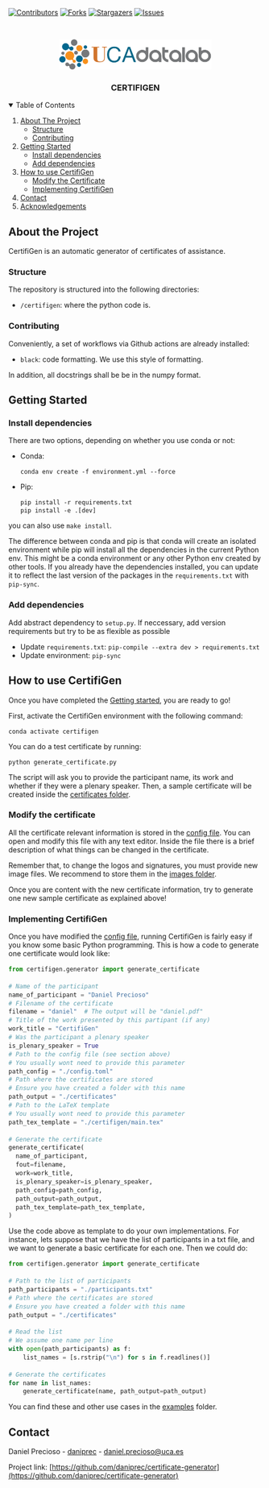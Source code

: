 <!-- README template: https://github.com/othneildrew/Best-README-Template -->

<!-- PROJECT SHIELDS -->
<!--
*** I'm using markdown "reference style" links for readability.
*** Reference links are enclosed in brackets [ ] instead of parentheses ( ).
*** See the bottom of this document for the declaration of the reference variables
*** for contributors-url, forks-url, etc. This is an optional, concise syntax you may use.
*** https://www.markdownguide.org/basic-syntax/#reference-style-links
-->
[![Contributors][contributors-shield]][contributors-url]
[![Forks][forks-shield]][forks-url]
[![Stargazers][stars-shield]][stars-url]
[![Issues][issues-shield]][issues-url]

<!-- PROJECT LOGO -->
<br />
<p align="center">
  <a href="https://github.com/daniprec">
    <img src="img/ucadatalab.png" alt="Logo" width="auto" height="60">
  </a>

  <h3 align="center">CERTIFIGEN</h3>
</p>


<!-- TABLE OF CONTENTS -->
<details open="open">
  <summary>Table of Contents</summary>
  <ol>
    <li>
      <a href="#about-the-project">About The Project</a>
      <ul>
        <li><a href="#structure">Structure</a></li>
        <li><a href="#contributing">Contributing</a></li>
      </ul>
    </li>
    <li>
      <a href="#getting-started">Getting Started</a>
      <ul>
        <li><a href="#install-dependencies">Install dependencies</a></li>
        <li><a href="#add-dependencies">Add dependencies</a></li>
      </ul>
    </li>
    <li>
      <a href="#how-to-use-certifigen">How to use CertifiGen</a>
      <ul>
        <li><a href="#modify-the-certificate">Modify the Certificate</a></li>
        <li><a href="#implementing-certifigen">Implementing CertifiGen</a></li>
      </ul>
    </li>
    <li><a href="#contact">Contact</a></li>
    <li><a href="#acknowledgements">Acknowledgements</a></li>
  </ol>
</details>

## About the Project

CertifiGen is an automatic generator of certificates of assistance.

### Structure

The repository is structured into the following directories:

- `/certifigen`: where the python code is.


### Contributing

Conveniently, a set of workflows via Github actions are already installed:

- `black`: code formatting. We use this style of formatting.

In addition, all docstrings shall be be in the numpy format.

## Getting Started

### Install dependencies

There are two options, depending on whether you use conda or not:

- Conda: 
  ```
  conda env create -f environment.yml --force
  ```

- Pip: 
  ```
  pip install -r requirements.txt
  pip install -e .[dev]
  ```

you can also use `make install`.

The difference between conda and pip is that conda will create an isolated environment while pip will install all the dependencies in the current Python env. This might be a conda environment or any other Python env created by other tools. If you already have the dependencies installed, you can update it to reflect the last version of the packages in the `requirements.txt` with `pip-sync`. 

### Add dependencies

Add abstract dependency to `setup.py`. If neccessary, add version requirements but try to be as flexible as possible

- Update `requirements.txt`: `pip-compile --extra dev > requirements.txt`
- Update environment: `pip-sync`

## How to use CertifiGen

Once you have completed the [Getting started](#getting-started), you are ready to go!

First, activate the CertifiGen environment with the following command:

```
conda activate certifigen
```

You can do a test certificate by running:

```
python generate_certificate.py
```

The script will ask you to provide the participant name, its work and whether if they were a plenary speaker. Then, a sample certificate will be created inside the [certificates folder](./certificates/).

### Modify the certificate

All the certificate relevant information is stored in the [config file](./config.toml). You can open and modify this file with any text editor. Inside the file there is a brief description of what things can be changed in the certificate.

Remember that, to change the logos and signatures, you must provide new image files. We recommend to store them in the [images folder](./img/).

Once you are content with the new certificate information, try to generate one new sample certificate as explained above!

### Implementing CertifiGen

Once you have modified the [config file](./config.toml), running CertifiGen is fairly easy if you know some basic Python programming. This is how a code to generate one certificate would look like:

```python
from certifigen.generator import generate_certificate

# Name of the participant
name_of_participant = "Daniel Precioso"
# Filename of the certificate
filename = "daniel"  # The output will be "daniel.pdf"
# Title of the work presented by this partipant (if any)
work_title = "CertifiGen"
# Was the participant a plenary speaker
is_plenary_speaker = True
# Path to the config file (see section above)
# You usually wont need to provide this parameter
path_config = "./config.toml"
# Path where the certificates are stored
# Ensure you have created a folder with this name
path_output = "./certificates"
# Path to the LaTeX template
# You usually wont need to provide this parameter
path_tex_template = "./certifigen/main.tex"

# Generate the certificate
generate_certificate(
  name_of_participant,
  fout=filename,
  work=work_title,
  is_plenary_speaker=is_plenary_speaker,
  path_config=path_config,
  path_output=path_output,
  path_tex_template=path_tex_template,
)
```

Use the code above as template to do your own implementations. For instance, lets suppose that we have the list of participants in a txt file, and we want to generate a basic certificate for each one. Then we could do:

```python
from certifigen.generator import generate_certificate

# Path to the list of participants
path_participants = "./participants.txt"
# Path where the certificates are stored
# Ensure you have created a folder with this name
path_output = "./certificates"

# Read the list
# We assume one name per line
with open(path_participants) as f:
    list_names = [s.rstrip("\n") for s in f.readlines()]

# Generate the certificates
for name in list_names:
    generate_certificate(name, path_output=path_output)
```

You can find these and other use cases in the [examples](./examples/) folder.

## Contact

Daniel Precioso - [daniprec](https://github.com/daniprec/) - daniel.precioso@uca.es

Project link: [https://github.com/daniprec/certificate-generator](https://github.com/daniprec/certificate-generator)

<!-- MARKDOWN LINKS & IMAGES -->
<!-- https://www.markdownguide.org/basic-syntax/#reference-style-links -->
[contributors-shield]: https://img.shields.io/github/contributors/daniprec/certificate-generator.svg?style=for-the-badge
[contributors-url]: https://github.com/daniprec/certificate-generator/graphs/contributors
[forks-shield]: https://img.shields.io/github/forks/daniprec/certificate-generator.svg?style=for-the-badge
[forks-url]: https://github.com/daniprec/certificate-generator/network/members
[stars-shield]: https://img.shields.io/github/stars/daniprec/certificate-generator.svg?style=for-the-badge
[stars-url]: https://github.com/daniprec/certificate-generator/stargazers
[issues-shield]: https://img.shields.io/github/issues/daniprec/certificate-generator.svg?style=for-the-badge
[issues-url]: https://github.com/daniprec/certificate-generator/issues
